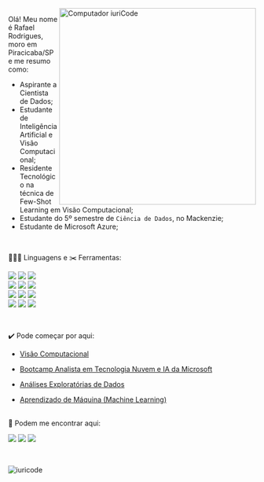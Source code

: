 <img src="https://raw.githubusercontent.com/MicaelliMedeiros/micaellimedeiros/master/image/computer-illustration.png" min-width="400px" max-width="400px" width="400px" align="right" alt="Computador iuriCode">


  Olá! Meu nome é Rafael Rodrigues, moro em Piracicaba/SP e me resumo como: </br>
 
  * Aspirante a Cientista de Dados; <br>
  * Estudante de Inteligência Artificial e Visão Computacional; <br>
  * Residente Tecnológico na técnica de Few-Shot Learning em Visão Computacional; <br>
  * Estudante do 5º semestre de `Ciência de Dados`, no Mackenzie;
  * Estudante de Microsoft Azure;

  <br>
<p align="left">
  👨🏽‍💻  Linguagens e ✂️ Ferramentas:<br></p>
<p align="left">  
  <img src="https://img.shields.io/badge/Python-14354C?style=for-the-badge&logo=python&logoColor=white"/> 
  <img src="https://img.shields.io/badge/GitHub-100000?style=for-the-badge&labelColor=black&logo=github&logoColor=white" />
  <img src="https://img.shields.io/badge/Jupyter-F37626?style=for-the-badge&labelColor=F37626&logo=jupyter&logoColor=white" /><br>
  <img src="https://img.shields.io/badge/pandas-f3f6f4?style=for-the-badge&logo=pandas&logoColor=purple"/>
  <img src="https://img.shields.io/badge/Excel-217346?style=for-the-badge&logo=microsoft-excel&logoColor=white" />
  <img src="https://img.shields.io/badge/Anaconda-44a833?style=for-the-badge&labelColor=44a833&logo=anaconda&logoColor=white" /><br>
  <img src="https://img.shields.io/badge/scikitlearn-14354C?style=for-the-badge&logo=scikit-learn&logoColor=white" />
  <img src="https://img.shields.io/badge/MySQL-4479a1?style=for-the-badge&labelColor=4479a1&logo=MySQL&logoColor=white" />
  <img src="https://img.shields.io/badge/Colab-F9AB00?style=for-the-badge&logo=Google%20Colab&logoColor=orange" /><br>
  <img src="https://img.shields.io/badge/TensorFlow-276DC3?style=for-the-badge&logo=tensorflow&logoColor=#FF6F00" />
  <img src="https://img.shields.io/badge/numpy-013243?style=for-the-badge&logo=numpy&logoColor=#FF6F00" />
  <img src="https://img.shields.io/badge/keras-D00000?style=for-the-badge&logo=keras&logoColor=#FF6F00" /></p>
  <br>
  
<p align="left">
  ✔️ Pode começar por aqui: 
</p>

-  <a href="https://github.com/rafarodrigues/visao-computacional" target="_blank">Visão Computacional</a>

-  <a href="https://github.com/rafarodrigues/microsoft-analista-azure-ia" target="_blank">Bootcamp Analista em Tecnologia Nuvem e IA da Microsoft</a>

-  <a href="https://github.com/rafarodrigues/Analises-Exploratorias-de-Dados" target="_blank">Análises Exploratórias de Dados</a>

-  <a href="https://github.com/rafarodrigues/Machine-Learning" target="_blank">Aprendizado de Máquina (Machine Learning)</a>
<br><br>
<p align="left">
  📧 Podem me encontrar aqui: 
</p>

<p align="left">
<a href="https://www.linkedin.com/in/rafael-rodrigues-945269180/" target="_blank" alt="Linkedin">
  <img src="https://img.shields.io/badge/-Linkedin-0e76a8?style=flat-square&logo=Linkedin&logoColor=white" /></a>

  <a href="mailto:'rafarodrigues33@gmail.com'" alt="Gmail">
  <img src="https://img.shields.io/badge/-Gmail-FF0000?style=flat-square&labelColor=FF0000&logo=gmail&logoColor=white" /></a>

  <a href="https://www.kaggle.com/rafarodrigues33" target="_blank" alt="Kaggle">
  <img src="https://img.shields.io/badge/Kaggle-20beff?style=flat-square&labelColor=20beff&logo=Kaggle&logoColor=white" /></a>
</p>  
<br>

![iuricode](https://github-readme-stats.vercel.app/api/top-langs/?username=rafarodrigues&hide=html&layout=compact&theme=tokyonight)

